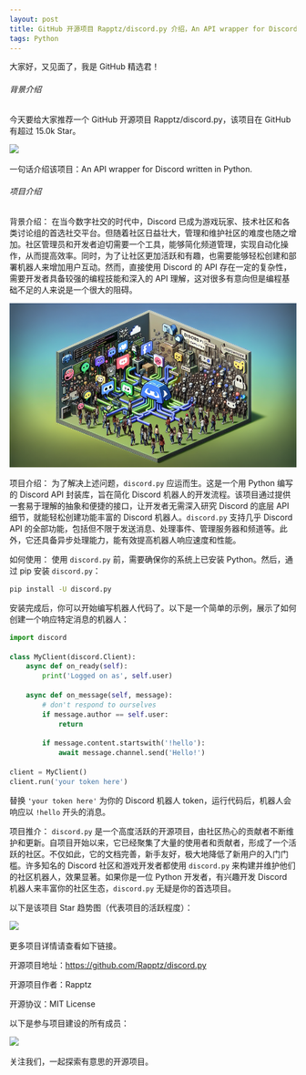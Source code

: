```yaml
---
layout: post
title: GitHub 开源项目 Rapptz/discord.py 介绍，An API wrapper for Discord written in Python.
tags: Python
---
```


大家好，又见面了，我是 GitHub 精选君！

###### 背景介绍

今天要给大家推荐一个 GitHub 开源项目 Rapptz/discord.py，该项目在 GitHub 有超过 15.0k Star。

![](https://stats.deeptrain.net/repo/Rapptz/discord.py/?theme=light)

一句话介绍该项目：An API wrapper for Discord written in Python.





###### 项目介绍

背景介绍：
在当今数字社交的时代中，Discord 已成为游戏玩家、技术社区和各类讨论组的首选社交平台。但随着社区日益壮大，管理和维护社区的难度也随之增加。社区管理员和开发者迫切需要一个工具，能够简化频道管理，实现自动化操作，从而提高效率。同时，为了让社区更加活跃和有趣，也需要能够轻松创建和部署机器人来增加用户互动。然而，直接使用 Discord 的 API 存在一定的复杂性，需要开发者具备较强的编程技能和深入的 API 理解，这对很多有意向但是编程基础不足的人来说是一个很大的阻碍。



![](https://raw.githubusercontent.com/ZhuPeng/pic/master/mac/compress_tmp-4738bd5d14f02bda672cbde460aba3e2.png)

项目介绍：
为了解决上述问题，`discord.py` 应运而生。这是一个用 Python 编写的 Discord API 封装库，旨在简化 Discord 机器人的开发流程。该项目通过提供一套易于理解的抽象和便捷的接口，让开发者无需深入研究 Discord 的底层 API 细节，就能轻松创建功能丰富的 Discord 机器人。`discord.py` 支持几乎 Discord API 的全部功能，包括但不限于发送消息、处理事件、管理服务器和频道等。此外，它还具备异步处理能力，能有效提高机器人响应速度和性能。

如何使用：
使用 `discord.py` 前，需要确保你的系统上已安装 Python。然后，通过 pip 安装 `discord.py`：

```bash
pip install -U discord.py
```

安装完成后，你可以开始编写机器人代码了。以下是一个简单的示例，展示了如何创建一个响应特定消息的机器人：

```python
import discord

class MyClient(discord.Client):
    async def on_ready(self):
        print('Logged on as', self.user)

    async def on_message(self, message):
        # don't respond to ourselves
        if message.author == self.user:
            return

        if message.content.startswith('!hello'):
            await message.channel.send('Hello!')

client = MyClient()
client.run('your token here')
```

替换 `'your token here'` 为你的 Discord 机器人 token，运行代码后，机器人会响应以 `!hello` 开头的消息。

项目推介：
`discord.py` 是一个高度活跃的开源项目，由社区热心的贡献者不断维护和更新。自项目开始以来，它已经聚集了大量的使用者和贡献者，形成了一个活跃的社区。不仅如此，它的文档完善，新手友好，极大地降低了新用户的入门门槛。许多知名的 Discord 社区和游戏开发者都使用 `discord.py` 来构建并维护他们的社区机器人，效果显著。如果你是一位 Python 开发者，有兴趣开发 Discord 机器人来丰富你的社区生态，`discord.py` 无疑是你的首选项目。

以下是该项目 Star 趋势图（代表项目的活跃程度）：

![](https://api.star-history.com/svg?repos=Rapptz/discord.py&type=Timeline)

更多项目详情请查看如下链接。

开源项目地址：https://github.com/Rapptz/discord.py 

开源项目作者：Rapptz

开源协议：MIT License

以下是参与项目建设的所有成员：

![](https://contrib.rocks/image?repo=Rapptz/discord.py)

关注我们，一起探索有意思的开源项目。

